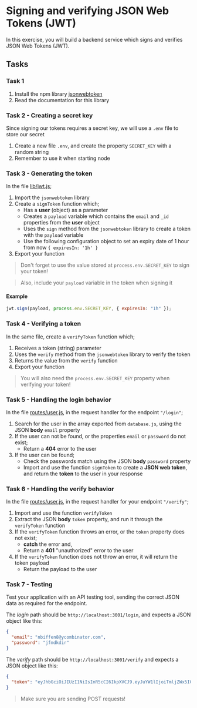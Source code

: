 # Signing and verifying JSON Web Tokens (JWT)

In this exercise, you will build a backend service which signs and verifies JSON Web Tokens (JWT).

## Tasks

### Task 1

1. Install the npm library [jsonwebtoken](https://www.npmjs.com/package/jsonwebtoken)
2. Read the documentation for this library

### Task 2 - Creating a secret key

Since signing our tokens requires a secret key, we will use a `.env` file to store our secret

1. Create a new file `.env`, and create the property `SECRET_KEY` with a random string
2. Remember to use it when starting node

### Task 3 - Generating the token

In the file [lib/jwt.js](./lib/jwt.js);

1. Import the `jsonwebtoken` library
2. Create a `signToken` function which;
   - Has a **user** (object) as a parameter
   - Creates a `payload` variable which contains the `email` and `_id` properties from the **user** object
   - Uses the `sign` method from the `jsonwebtoken` library to create a token with the `payload` variable
   - Use the following configuration object to set an expiry date of 1 hour from now `{ expiresIn: '1h' }`
3. Export your function

> Don't forget to use the value stored at `process.env.SECRET_KEY` to sign your token!

> Also, include your `payload` variable in the token when signing it

#### Example

```js
jwt.sign(payload, process.env.SECRET_KEY, { expiresIn: "1h" });
```

### Task 4 - Verifying a token

In the same file, create a `verifyToken` function which;

1. Receives a token (string) parameter
2. Uses the `verify` method from the `jsonwebtoken` library to verify the token
3. Returns the value from the `verify` function
4. Export your function

> You will also need the `process.env.SECRET_KEY` property when verifying your token!

### Task 5 - Handling the login behavior

In the file [routes/user.js](./routes/user.js), in the request handler for the endpoint `"/login"`;

1. Search for the user in the array exported from `database.js`, using the JSON **body** `email` property
2. If the user can not be found, or the properties `email` or `password` do not exist;
   - Return a **404** error to the user
3. If the user can be found;
   - Check the passwords match using the JSON **body** `password` property
   - Import and use the function `signToken` to create a **JSON web token**, and return the **token** to the user in your response

### Task 6 - Handling the verify behavior

In the file [routes/user.js](./routes/user.js), in the request handler for your endpoint `"/verify"`;

1. Import and use the function `verifyToken`
2. Extract the JSON **body** `token` property, and run it through the `verifyToken` function
3. If the `verifyToken` function throws an error, or the `token` property does not exist;
   - **catch** the error and,
   - Return a **401** "unauthorized" error to the user
4. If the `verifyToken` function does not throw an error, it will return the token payload
   - Return the payload to the user

### Task 7 - Testing

Test your application with an API testing tool, sending the correct JSON data as required for the endpoint.

The _login_ path should be `http://localhost:3001/login`, and expects a JSON object like this:

```json
{
  "email": "nbiffen8@ycombinator.com",
  "password": "jfmdkdir"
}
```

The _verify_ path should be `http://localhost:3001/verify` and expects a JSON object like this:

```json
{
  "token": "eyJhbGciOiJIUzI1NiIsInR5cCI6IkpXVCJ9.eyJuYW1lIjoiTmljZWx5IGRvbmUifQ.IOmqNfo2YqzGgUyU2kMAIaOcynKW6xPSRjWviNljTAo"
}
```

> Make sure you are sending POST requests!
